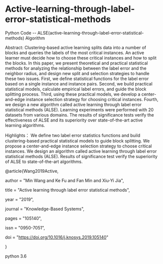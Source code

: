 # Active-learning-through-label-error-statistical-methods
Python Code --  ALSE(active-learning-through-label-error-statistical-methods) Algorithm

Abstract: Clustering-based active learning splits data into a number of blocks and queries the labels of the most critical instances. An active learner must decide how to choose these critical instances and how to split the blocks. In this paper, we present theoretical and practical statistical methods for analyzing the relationship between the label error and the neighbor radius, and design new split and selection strategies to handle these two issues. First, we define statistical functions for the label error based on a single instance and instance pairs. Second, we build practical statistical models, calculate empirical label errors, and guide the block splitting process. Third, using these practical models, we develop a center-and-edge instance selection strategy for choosing critical instances. Fourth, we design a new algorithm called active learning through label error statistical methods (ALSE). Learning experiments were performed with 20 datasets from various domains. The results of significance tests verify the effectiveness of ALSE and its superiority over state-of-the-art active learning algorithms.

Highlights： We define two label error statistics functions and build clustering-based practical statistical models to guide block splitting. We propose a center-and-edge instance selection strategy to choose critical instances. We design an algorithm called active learning through label error statistical methods (ALSE). Results of significance test verify the superiority of ALSE to state-of-the-art algorithms.

@article{Wang2019Active,

author = "Min Wang and Ke Fu and Fan Min and Xiu-Yi Jia",

title = "Active learning through label error statistical methods",

year = "2019",

journal = "Knowledge-Based Systems",

pages = "105140",

issn = "0950-7051",

doi = "https://doi.org/10.1016/j.knosys.2019.105140"

}

python 3.6
